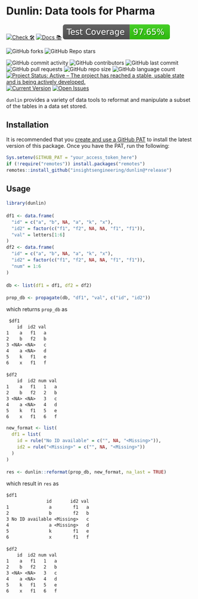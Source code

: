 # Dunlin: Data tools for Pharma

<!-- start badges -->
[![Check 🛠](https://github.com/insightsengineering/dunlin/actions/workflows/check.yaml/badge.svg)](https://insightsengineering.github.io/dunlin/main/unit-test-report/)
[![Docs 📚](https://github.com/insightsengineering/dunlin/actions/workflows/docs.yaml/badge.svg)](https://insightsengineering.github.io/dunlin/)
[![Code Coverage 📔](https://raw.githubusercontent.com/insightsengineering/dunlin/_xml_coverage_reports/data/main/badge.svg)](https://insightsengineering.github.io/dunlin/main/coverage-report/)

![GitHub forks](https://img.shields.io/github/forks/insightsengineering/dunlin?style=social)
![GitHub Repo stars](https://img.shields.io/github/stars/insightsengineering/dunlin?style=social)

![GitHub commit activity](https://img.shields.io/github/commit-activity/m/insightsengineering/dunlin)
![GitHub contributors](https://img.shields.io/github/contributors/insightsengineering/dunlin)
![GitHub last commit](https://img.shields.io/github/last-commit/insightsengineering/dunlin)
![GitHub pull requests](https://img.shields.io/github/issues-pr/insightsengineering/dunlin)
![GitHub repo size](https://img.shields.io/github/repo-size/insightsengineering/dunlin)
![GitHub language count](https://img.shields.io/github/languages/count/insightsengineering/dunlin)
[![Project Status: Active – The project has reached a stable, usable state and is being actively developed.](https://www.repostatus.org/badges/latest/active.svg)](https://www.repostatus.org/#active)
[![Current Version](https://img.shields.io/github/r-package/v/insightsengineering/dunlin/main?color=purple\&label=package%20version)](https://github.com/insightsengineering/dunlin/tree/main)
[![Open Issues](https://img.shields.io/github/issues-raw/insightsengineering/dunlin?color=red\&label=open%20issues)](https://github.com/insightsengineering/dunlin/issues?q=is%3Aissue+is%3Aopen+sort%3Aupdated-desc)
<!-- end badges -->

`dunlin` provides a variety of data tools to reformat and manipulate a subset of the tables in a data set stored.

## Installation

It is recommended that you [create and use a GitHub PAT](https://docs.github.com/en/github/authenticating-to-github/keeping-your-account-and-data-secure/creating-a-personal-access-token) to install the latest version of this package. Once you have the PAT, run the following:

```r
Sys.setenv(GITHUB_PAT = "your_access_token_here")
if (!require("remotes")) install.packages("remotes")
remotes::install_github("insightsengineering/dunlin@*release")
```

## Usage

  ```r
  library(dunlin)

  df1 <- data.frame(
    "id" = c("a", "b", NA, "a", "k", "x"),
    "id2" = factor(c("f1", "f2", NA, NA, "f1", "f1")),
    "val" = letters[1:6]
  )
  df2 <- data.frame(
    "id" = c("a", "b", NA, "a", "k", "x"),
    "id2" = factor(c("f1", "f2", NA, NA, "f1", "f1")),
    "num" = 1:6
  )

  db <- list(df1 = df1, df2 = df2)

  prop_db <- propagate(db, "df1", "val", c("id", "id2"))
  ```

  which returns `prop_db` as

  ```text
   $df1
      id  id2 val
  1    a   f1   a
  2    b   f2   b
  3 <NA> <NA>   c
  4    a <NA>   d
  5    k   f1   e
  6    x   f1   f
  
  $df2
      id  id2 num val
  1    a   f1   1   a
  2    b   f2   2   b
  3 <NA> <NA>   3   c
  4    a <NA>   4   d
  5    k   f1   5   e
  6    x   f1   6   f
  ```

  ```r
  new_format <- list(
    df1 = list(
      id = rule("No ID available" = c("", NA, "<Missing>")),
      id2 = rule("<Missing>" = c("", NA, "<Missing>"))
    )
  )

  res <- dunlin::reformat(prop_db, new_format, na_last = TRUE)

  ```

  which result in `res` as

  ```text
  $df1
                 id       id2 val
  1               a        f1   a
  2               b        f2   b
  3 No ID available <Missing>   c
  4               a <Missing>   d
  5               k        f1   e
  6               x        f1   f
  
  $df2
      id  id2 num val
  1    a   f1   1   a
  2    b   f2   2   b
  3 <NA> <NA>   3   c
  4    a <NA>   4   d
  5    k   f1   5   e
  6    x   f1   6   f
  ```
